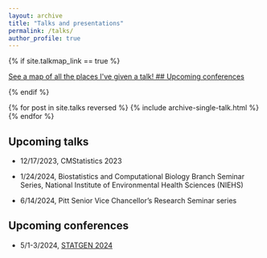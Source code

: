 ```yaml
---
layout: archive
title: "Talks and presentations"
permalink: /talks/
author_profile: true
---
```


{% if site.talkmap_link == true %}

<p style="text-decoration:underline;"><a href="/talkmap.html">See a map of all the places I've given a talk! ## Upcoming conferences </a></p>

{% endif %}

{% for post in site.talks reversed %}
  {% include archive-single-talk.html %}
{% endfor %}

## Upcoming talks

* 12/17/2023, CMStatistics 2023

* 1/24/2024, Biostatistics and Computational Biology Branch Seminar Series,
National Institute of Environmental Health Sciences (NIEHS)

* 6/14/2024, Pitt Senior Vice Chancellor’s Research Seminar series

## Upcoming conferences

* 5/1-3/2024, [STATGEN 2024](https://www.sph.pitt.edu/biostatistics/about/statgen-2024)
